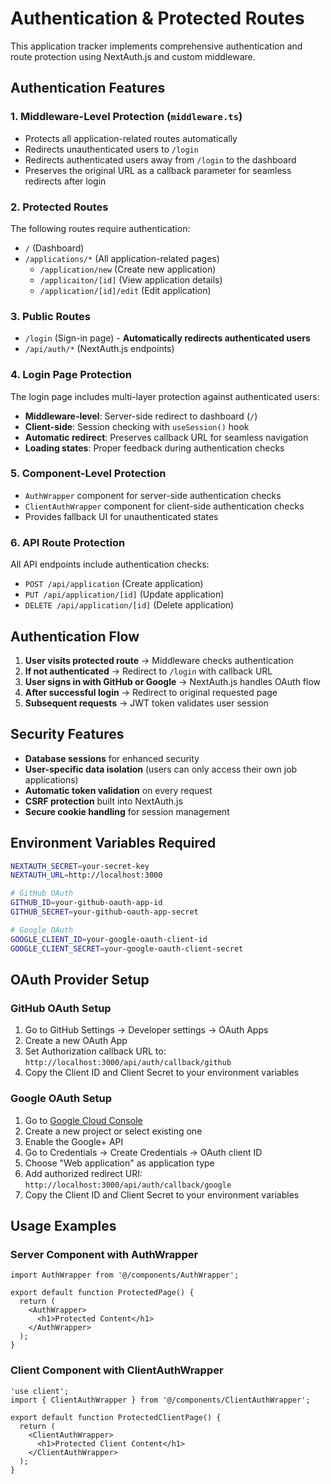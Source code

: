 # Authentication & Protected Routes

This application tracker implements comprehensive authentication and route protection using NextAuth.js and custom middleware.

## Authentication Features

### 1. **Middleware-Level Protection** (`middleware.ts`)

- Protects all application-related routes automatically
- Redirects unauthenticated users to `/login`
- Redirects authenticated users away from `/login` to the dashboard
- Preserves the original URL as a callback parameter for seamless redirects after login

### 2. **Protected Routes**

The following routes require authentication:

- `/` (Dashboard)
- `/applications/*` (All application-related pages)
  - `/application/new` (Create new application)
  - `/applicaiton/[id]` (View application details)
  - `/application/[id]/edit` (Edit application)

### 3. **Public Routes**

- `/login` (Sign-in page) - **Automatically redirects authenticated users**
- `/api/auth/*` (NextAuth.js endpoints)

### 4. **Login Page Protection**

The login page includes multi-layer protection against authenticated users:

- **Middleware-level**: Server-side redirect to dashboard (`/`)
- **Client-side**: Session checking with `useSession()` hook
- **Automatic redirect**: Preserves callback URL for seamless navigation
- **Loading states**: Proper feedback during authentication checks

### 5. **Component-Level Protection**

- `AuthWrapper` component for server-side authentication checks
- `ClientAuthWrapper` component for client-side authentication checks
- Provides fallback UI for unauthenticated states

### 6. **API Route Protection**

All API endpoints include authentication checks:

- `POST /api/application` (Create application)
- `PUT /api/application/[id]` (Update application)
- `DELETE /api/application/[id]` (Delete application)

## Authentication Flow

1. **User visits protected route** → Middleware checks authentication
2. **If not authenticated** → Redirect to `/login` with callback URL
3. **User signs in with GitHub or Google** → NextAuth.js handles OAuth flow
4. **After successful login** → Redirect to original requested page
5. **Subsequent requests** → JWT token validates user session

## Security Features

- **Database sessions** for enhanced security
- **User-specific data isolation** (users can only access their own job applications)
- **Automatic token validation** on every request
- **CSRF protection** built into NextAuth.js
- **Secure cookie handling** for session management

## Environment Variables Required

```bash
NEXTAUTH_SECRET=your-secret-key
NEXTAUTH_URL=http://localhost:3000

# GitHub OAuth
GITHUB_ID=your-github-oauth-app-id
GITHUB_SECRET=your-github-oauth-app-secret

# Google OAuth
GOOGLE_CLIENT_ID=your-google-oauth-client-id
GOOGLE_CLIENT_SECRET=your-google-oauth-client-secret
```

## OAuth Provider Setup

### GitHub OAuth Setup

1. Go to GitHub Settings → Developer settings → OAuth Apps
2. Create a new OAuth App
3. Set Authorization callback URL to: `http://localhost:3000/api/auth/callback/github`
4. Copy the Client ID and Client Secret to your environment variables

### Google OAuth Setup

1. Go to [Google Cloud Console](https://console.cloud.google.com/)
2. Create a new project or select existing one
3. Enable the Google+ API
4. Go to Credentials → Create Credentials → OAuth client ID
5. Choose "Web application" as application type
6. Add authorized redirect URI: `http://localhost:3000/api/auth/callback/google`
7. Copy the Client ID and Client Secret to your environment variables

## Usage Examples

### Server Component with AuthWrapper

```tsx
import AuthWrapper from '@/components/AuthWrapper';

export default function ProtectedPage() {
  return (
    <AuthWrapper>
      <h1>Protected Content</h1>
    </AuthWrapper>
  );
}
```

### Client Component with ClientAuthWrapper

```tsx
'use client';
import { ClientAuthWrapper } from '@/components/ClientAuthWrapper';

export default function ProtectedClientPage() {
  return (
    <ClientAuthWrapper>
      <h1>Protected Client Content</h1>
    </ClientAuthWrapper>
  );
}
```
